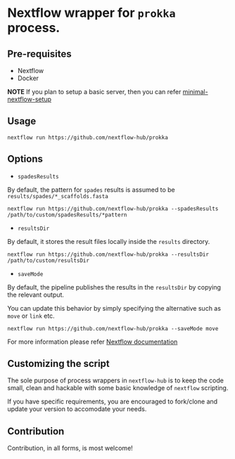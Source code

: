 # Nextflow wrapper for `prokka` process.

## Pre-requisites

- Nextflow
- Docker 

**NOTE** If you plan to setup a basic server, then you can refer [minimal-nextflow-setup](https://github.com/nextflow-hub/minimal-nextflow-setup)

## Usage

```
nextflow run https://github.com/nextflow-hub/prokka
```

## Options

- `spadesResults`

By default, the pattern for `spades` results is assumed to be `results/spades/*_scaffolds.fasta`

```
nextflow run https://github.com/nextflow-hub/prokka --spadesResults /path/to/custom/spadesResults/*pattern
```

- `resultsDir`

By default, it stores the result files locally inside the `results` directory.

```
nextflow run https://github.com/nextflow-hub/prokka --resultsDir /path/to/custom/resultsDir
```

- `saveMode`

By default, the pipeline publishes the results in the `resultsDir` by copying the relevant output.

You can update this behavior by simply specifying the alternative such as `move` or `link` etc. 

```
nextflow run https://github.com/nextflow-hub/prokka --saveMode move
```

For more information please refer [Nextflow documentation](https://www.nextflow.io/docs/latest/process.html#publishdir)

## Customizing the script

The sole purpose of process wrappers in `nextflow-hub` is to keep the code small, clean and hackable with some basic knowledge of `nextflow` scripting.

If you have specific requirements, you are encouraged to fork/clone and update your version to accomodate your needs. 


## Contribution

Contribution, in all forms, is most welcome!
